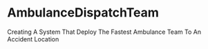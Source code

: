 # AmbulanceDispatchTeam
Creating A System That Deploy The Fastest Ambulance Team To An Accident Location
